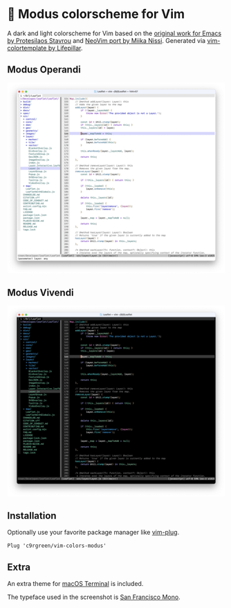 # 🎨 Modus colorscheme for Vim

A dark and light colorscheme for Vim based on the [original work for Emacs by Protesilaos Stavrou](https://protesilaos.com/emacs/modus-themes) and [NeoVim port by Miika Nissi](https://miikanissi.com/blog/modus-themes-for-neovim/). Generated via [vim-colortemplate by Lifepillar](https://github.com/lifepillar/vim-colortemplate).

## Modus Operandi

![A screenshot of the Modus Operandi theme in Vim](screenshots/modus-operandi.png)

## Modus Vivendi

![A screenshot of the Modus Vivendi theme in Vim](screenshots/modus-vivendi.png)

## Installation

Optionally use your favorite package manager like [vim-plug](https://github.com/junegunn/vim-plug).

```vim
Plug 'c9rgreen/vim-colors-modus'
```

## Extra

An extra theme for [macOS Terminal](https://support.apple.com/guide/terminal/welcome/mac) is included.

The typeface used in the screenshot is [San Francisco Mono](https://developer.apple.com/fonts/).
